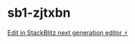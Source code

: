 # sb1-zjtxbn

[Edit in StackBlitz next generation editor ⚡️](https://stackblitz.com/~/github.com/meganjjzhang/sb1-zjtxbn)